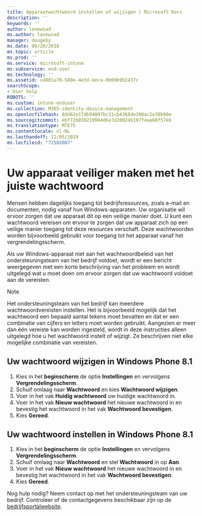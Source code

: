 ```yaml
---
title: Apparaatwachtwoord instellen of wijzigen | Microsoft Docs
description: ''
keywords: ''
author: lenewsad
ms.author: lanewsad
manager: dougeby
ms.date: 09/28/2018
ms.topic: article
ms.prod: ''
ms.service: microsoft-intune
ms.subservice: end-user
ms.technology: ''
ms.assetid: c4801a78-580e-4e3d-beca-0b09b9b2437c
searchScope:
- User help
ROBOTS: ''
ms.custom: intune-enduser
ms.collection: M365-identity-device-management
ms.openlocfilehash: 8dd62e17db94807bc31cb4368de390ac2e38b90e
ms.sourcegitcommit: ebf72b038219904d6e7d20024b107f4aa68f57e6
ms.translationtype: MTE75
ms.contentlocale: nl-NL
ms.lasthandoff: 12/05/2019
ms.locfileid: "72502007"
---
```

# <a name="make-your-device-safer-with-the-right-password"></a>Uw apparaat veiliger maken met het juiste wachtwoord

Mensen hebben dagelijks toegang tot bedrijfsresources, zoals e-mail en documenten, nodig vanaf hun Windows-apparaten. Uw organisatie wil ervoor zorgen dat uw apparaat dit op een veilige manier doet. U kunt een wachtwoord vereisen om ervoor te zorgen dat uw apparaat zich op een veilige manier toegang tot deze resources verschaft. Deze wachtwoorden worden bijvoorbeeld gebruikt voor toegang tot het apparaat vanaf het vergrendelingsscherm.

Als uw Windows-apparaat niet aan het wachtwoordbeleid van het ondersteuningsteam van het bedrijf voldoet, wordt er een bericht weergegeven met een korte beschrijving van het probleem en wordt uitgelegd wat u moet doen om ervoor zorgen dat uw wachtwoord voldoet aan de vereisten.

> [!Note]
> Het ondersteuningsteam van het bedrijf kan meerdere wachtwoordvereisten instellen. Het is bijvoorbeeld mogelijk dat het wachtwoord een bepaald aantal tekens moet bevatten en dat er een combinatie van cijfers en letters moet worden gebruikt. Aangezien er meer dan één vereiste kan worden ingesteld, wordt in deze instructies alleen uitgelegd hoe u het wachtwoord instelt of wijzigt. Ze beschrijven niet elke mogelijke combinatie van vereisten.

## <a name="to-change-your-password-on-windows-phone-81"></a>Uw wachtwoord wijzigen in Windows Phone 8.1

1. Kies in het **beginscherm** de optie **Instellingen** en vervolgens **Vergrendelingsscherm**.
2. Schuif omlaag naar **Wachtwoord** en kies **Wachtwoord wijzigen**.
3. Voer in het vak **Huidig wachtwoord** uw huidige wachtwoord in.
4. Voer in het vak **Nieuw wachtwoord** het nieuwe wachtwoord in en bevestig het wachtwoord in het vak **Wachtwoord bevestigen**.
4. Kies **Gereed**.

## <a name="to-set-your-password-on-windows-phone-81"></a>Uw wachtwoord instellen in Windows Phone 8.1

1. Kies in het **beginscherm** de optie **Instellingen** en vervolgens **Vergrendelingsscherm**.
2. Schuif omlaag naar **Wachtwoord** en stel **Wachtwoord** in op **Aan**.
3. Voer in het vak **Nieuw wachtwoord** het nieuwe wachtwoord in en bevestig het wachtwoord in het vak **Wachtwoord bevestigen**.
4. Kies **Gereed**.

Nog hulp nodig? Neem contact op met het ondersteuningsteam van uw bedrijf. Controleer of de contactgegevens beschikbaar zijn op de [bedrijfsportalwebsite](https://go.microsoft.com/fwlink/?linkid=2010980).
